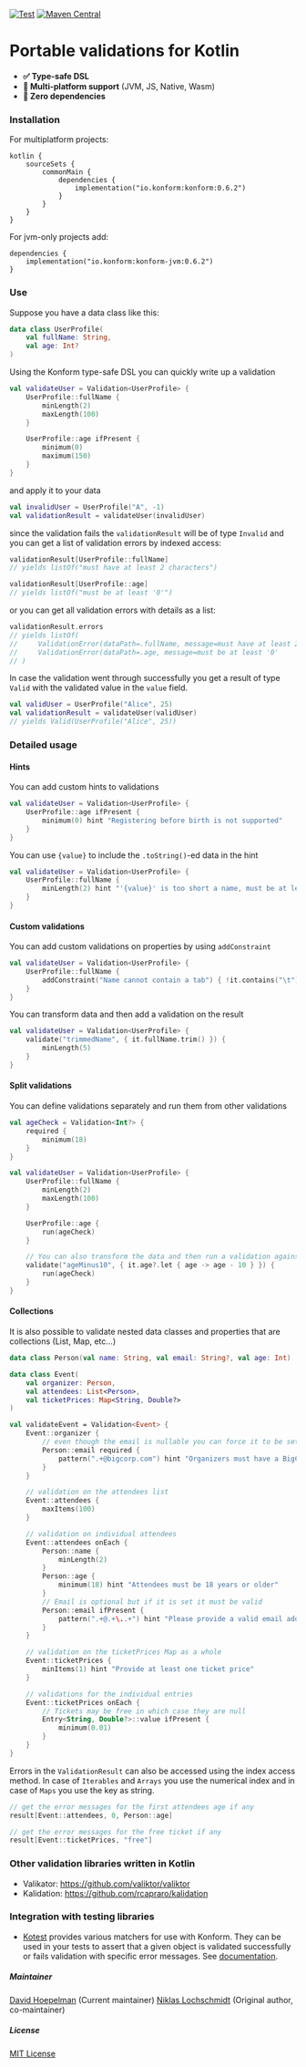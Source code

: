 [![Test](https://github.com/konform-kt/konform/actions/workflows/test.yml/badge.svg?branch=main)](https://github.com/konform-kt/konform/actions/workflows/gradle.yml)
[![Maven Central](https://maven-badges.herokuapp.com/maven-central/io.konform/konform/badge.svg)](https://maven-badges.herokuapp.com/maven-central/io.konform/konform)

# Portable validations for Kotlin

- **✅ Type-safe DSL**
- **🔗 Multi-platform support** (JVM, JS, Native, Wasm)
- **🐥 Zero dependencies**

### Installation

For multiplatform projects:

```
kotlin {
    sourceSets {
        commonMain {
            dependencies {
                implementation("io.konform:konform:0.6.2")
            }
        }
    }
}
```

For jvm-only projects add:

```
dependencies {
    implementation("io.konform:konform-jvm:0.6.2")
}
```

### Use

Suppose you have a data class like this:

```kotlin
data class UserProfile(
    val fullName: String,
    val age: Int?
)
```

Using the Konform type-safe DSL you can quickly write up a validation

```kotlin
val validateUser = Validation<UserProfile> {
    UserProfile::fullName {
        minLength(2)
        maxLength(100)
    }

    UserProfile::age ifPresent {
        minimum(0)
        maximum(150)
    }
}
```

and apply it to your data

```kotlin
val invalidUser = UserProfile("A", -1)
val validationResult = validateUser(invalidUser)
```

since the validation fails the `validationResult` will be of type `Invalid` and you can get a list of validation errors by indexed access:

```kotlin
validationResult[UserProfile::fullName]
// yields listOf("must have at least 2 characters")

validationResult[UserProfile::age]
// yields listOf("must be at least '0'")
```

or you can get all validation errors with details as a list:

```kotlin
validationResult.errors
// yields listOf(
//     ValidationError(dataPath=.fullName, message=must have at least 2 characters),
//     ValidationError(dataPath=.age, message=must be at least '0'
// )
```

In case the validation went through successfully you get a result of type `Valid` with the validated value in the `value` field.

```kotlin
val validUser = UserProfile("Alice", 25)
val validationResult = validateUser(validUser)
// yields Valid(UserProfile("Alice", 25))
```

### Detailed usage

#### Hints

You can add custom hints to validations

```kotlin
val validateUser = Validation<UserProfile> {
    UserProfile::age ifPresent {
        minimum(0) hint "Registering before birth is not supported"
    }
}
```

You can use `{value}` to include the `.toString()`-ed data in the hint

```kotlin
val validateUser = Validation<UserProfile> {
    UserProfile::fullName {
        minLength(2) hint "'{value}' is too short a name, must be at least 2 characters long."
    }
}
```

#### Custom validations

You can add custom validations on properties by using `addConstraint`

```kotlin
val validateUser = Validation<UserProfile> {
    UserProfile::fullName {
        addConstraint("Name cannot contain a tab") { !it.contains("\t") }
    }
}
```

You can transform data and then add a validation on the result

```kotlin
val validateUser = Validation<UserProfile> {
    validate("trimmedName", { it.fullName.trim() }) {
        minLength(5)
    }
}
```

#### Split validations

You can define validations separately and run them from other validations

```kotlin
val ageCheck = Validation<Int?> {
    required {
        minimum(18)
    }
}

val validateUser = Validation<UserProfile> {
    UserProfile::fullName {
        minLength(2)
        maxLength(100)
    }

    UserProfile::age {
        run(ageCheck)
    }

    // You can also transform the data and then run a validation against the result
    validate("ageMinus10", { it.age?.let { age -> age - 10 } }) {
        run(ageCheck)
    }
}
```

#### Collections

It is also possible to validate nested data classes and properties that are collections (List, Map, etc...)

```kotlin
data class Person(val name: String, val email: String?, val age: Int)

data class Event(
    val organizer: Person,
    val attendees: List<Person>,
    val ticketPrices: Map<String, Double?>
)

val validateEvent = Validation<Event> {
    Event::organizer {
        // even though the email is nullable you can force it to be set in the validation
        Person::email required {
            pattern(".+@bigcorp.com") hint "Organizers must have a BigCorp email address"
        }
    }

    // validation on the attendees list
    Event::attendees {
        maxItems(100)
    }

    // validation on individual attendees
    Event::attendees onEach {
        Person::name {
            minLength(2)
        }
        Person::age {
            minimum(18) hint "Attendees must be 18 years or older"
        }
        // Email is optional but if it is set it must be valid
        Person::email ifPresent {
            pattern(".+@.+\..+") hint "Please provide a valid email address (optional)"
        }
    }

    // validation on the ticketPrices Map as a whole
    Event::ticketPrices {
        minItems(1) hint "Provide at least one ticket price"
    }

    // validations for the individual entries
    Event::ticketPrices onEach {
        // Tickets may be free in which case they are null
        Entry<String, Double?>::value ifPresent {
            minimum(0.01)
        }
    }
}
```

Errors in the `ValidationResult` can also be accessed using the index access method. In case of `Iterables` and `Arrays` you use the
numerical index and in case of `Maps` you use the key as string.

```kotlin
// get the error messages for the first attendees age if any
result[Event::attendees, 0, Person::age]

// get the error messages for the free ticket if any
result[Event::ticketPrices, "free"]
```

### Other validation libraries written in Kotlin

- Valikator: https://github.com/valiktor/valiktor
- Kalidation: https://github.com/rcapraro/kalidation

### Integration with testing libraries

- [Kotest](https://kotest.io) provides various matchers for use with Konform. They can be used in your tests to assert that a given object
  is validated successfully or fails validation with specific error messages.
  See [documentation](https://kotest.io/docs/assertions/konform-matchers.html).

##### Maintainer

[David Hoepelman](https://hoepelman.dev/) (Current maintainer)
[Niklas Lochschmidt](https://niklaslochschmidt.com) (Original author, co-maintainer)

##### License

[MIT License](https://github.com/konform-kt/konform/blob/main/LICENSE)
